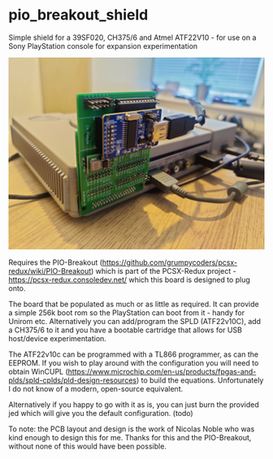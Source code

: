 # pio_breakout_shield

Simple shield for a 39SF020, CH375/6 and Atmel ATF22V10 - for use on a Sony PlayStation console for expansion experimentation

![image](https://github.com/danhans42/pio_breakout_shield/blob/main/images/pio_breakout_ch376.jpg)

Requires the PIO-Breakout (https://github.com/grumpycoders/pcsx-redux/wiki/PIO-Breakout) which is part of the PCSX-Redux project - https://pcsx-redux.consoledev.net/ which this board is designed to plug onto.

The board that be populated as much or as little as required. It can provide a simple 256k boot rom so the PlayStation can boot from it - handy for Unirom etc. Alternatively you can add/program the SPLD (ATF22v10C), add a CH375/6 to it and you have a bootable cartridge that allows for USB host/device experimentation. 

The ATF22v10c can be programmed with a TL866 programmer, as can the EEPROM. If you wish to play around with the configuration you will need to obtain WinCUPL (https://www.microchip.com/en-us/products/fpgas-and-plds/spld-cplds/pld-design-resources) to build the equations. Unfortunately I do not know of a modern, open-source equivalent.

Alternatively if you happy to go with it as is, you can just burn the provided jed which will give you the default configuration. (todo)

To note: the PCB layout and design is the work of Nicolas Noble who was kind enough to design this for me. Thanks for this and the PIO-Breakout, without none of this would have been possible.
